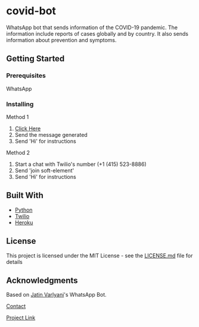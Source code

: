 # covid-bot
WhatsApp bot that sends information of the COVID-19 pandemic. The information include reports of cases globally and by country. It also sends information about prevention and symptoms.

## Getting Started
### Prerequisites

WhatsApp

### Installing

Method 1
1. [Click Here](https://api.whatsapp.com/send?phone=14155238886&text=join%20soft-element)
2. Send the message generated
3. Send 'Hi' for instructions

Method 2
1. Start a chat with Twilio's number (+1 (415) 523-8886)
2. Send 'join soft-element'
3. Send 'Hi' for instructions

## Built With

* [Python](https://www.python.org/)
* [Twilio](https://www.twilio.com/whatsapp)
* [Heroku](https://heroku.com)

## License

This project is licensed under the MIT License - see the [LICENSE.md](LICENSE.md) file for details

## Acknowledgments

Based on [Jatin Varlyani](https://github.com/Jatin-8898)'s WhatsApp Bot.

[Contact](https://www.lucianohandal.com/contact)

[Project Link](https://github.com/lhandalb/covid-bot)

